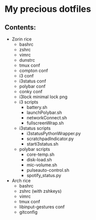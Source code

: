# My precious dotfiles

## Contents:
 - Zorin rice
   - bashrc
   - zshrc
   - vimrc
   - dunstrc
   - tmux conf
   - compton conf
   - i3 conf
   - i3status conf
   - polybar conf
   - conky conf
   - i3lock minimal lock png
   - i3 scripts
     - battery.sh
     - launchPolybar.sh
     - networkConnect.sh
     - fullscreenWrap.sh
   - i3status scripts
     - i3statusPythonWrapper.py
     - scratchpadIndicator.py
     - starti3status.sh
   - polybar scripts
     - core-temp.sh
     - disk-load.sh
     - mic-volume.sh
     - pulseauto-control.sh
     - spotify_status.py
 - Arch rice
    - bashrc
    - zshrc (with zshkeys)
    - vimrc
    - tmux conf
    - libinput-gestures conf
    - gitconfig
